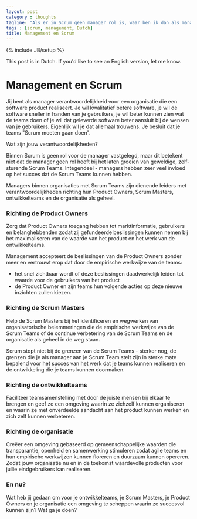 ```yaml
---
layout: post
category : thoughts
tagline: "Als er in Scrum geen manager rol is, waar ben ik dan als manager voor nodig?"
tags : [scrum, management, Dutch]
title: Management en Scrum
---
```

{% include JB/setup %}

<div class="alert alert-warning">
This post is in Dutch. If you'd like to see an English version, let me know.
</div>

# Management en Scrum

Jij bent als manager verantwoordelijkheid voor een organisatie 
die een software product realiseert.
Je wil kwalitatief betere software, 
je wil de software sneller in handen van je gebruikers,
je wil beter kunnen zien wat de teams doen
of je wil dat geleverde software beter aansluit bij de wensen van je gebruikers.
Eigenlijk wil je dat allemaal trouwens.
Je besluit dat je teams "Scrum moeten gaan doen".

Wat zijn jouw verantwoordelijkheden?

Binnen Scrum is geen rol voor de manager vastgelegd, 
maar dit betekent niet dat de manager
geen rol heeft bij het laten groeien van geweldige, zelf-sturende Scrum Teams. 
Integendeel - managers hebben zeer veel invloed 
op het succes dat de Scrum Teams kunnen hebben.

Managers binnen organisaties met Scrum Teams
zijn dienende leiders met verantwoordelijkheden
richting hun Product Owners, Scrum Masters, 
ontwikkelteams en de organisatie als geheel.

### Richting de Product Owners

Zorg dat Product Owners toegang hebben tot 
marktinformatie, gebruikers en belanghebbenden
zodat zij gefundeerde beslissingen kunnen nemen 
bij het maximaliseren van de waarde 
van het product en het werk van de ontwikkelteams.

Management accepteert de beslissingen van de Product Owners zonder meer 
en vertrouwt erop dat door de empirische werkwijze van de teams: 

* het snel zichtbaar wordt of deze beslissingen daadwerkelijk leiden 
  tot waarde voor de gebruikers van het product
* de Product Owner en zijn teams hun volgende acties 
  op deze nieuwe inzichten zullen kiezen.

### Richting de Scrum Masters

Help de Scrum Masters bij het identificeren en wegwerken 
van organisatorische belemmeringen 
die de empirische werkwijze van de Scrum Teams
of de continue verbetering van de Scrum Teams en de organisatie als geheel
in de weg staan.

Scrum stopt niet bij de grenzen van de Scrum Teams - 
sterker nog, de grenzen die je als manager aan je Scrum Team stelt
zijn in sterke mate bepalend voor 
het succes van het werk dat je teams kunnen realiseren
en de ontwikkeling die je teams kunnen doormaken.

### Richting de ontwikkelteams

Faciliteer teamsamenstelling met door de juiste mensen bij elkaar te brengen
en geef ze een omgeving waarin ze zichzelf kunnen organiseren
en waarin ze met onverdeelde aandacht
aan het product kunnen werken 
en zich zelf kunnen verbeteren.

### Richting de organisatie

Creëer een omgeving gebaseerd op gemeenschappelijke waarden
die transparantie, openheid en samenwerking stimuleren
zodat agile teams en hun empirische werkwijzen
kunnen floreren en duurzaam kunnen opereren.
Zodat jouw organisatie nu en in de toekomst waardevolle producten
voor jullie eindgebruikers kan realiseren.

### En nu?

Wat heb jij gedaan om voor je ontwikkelteams, je Scrum Masters, 
je Product Owners en je organisatie een omgeving te scheppen waarin ze succesvol kunnen zijn?
Wat ga je doen?
